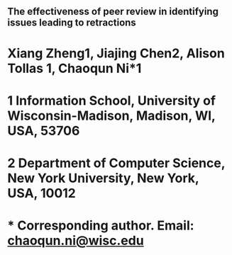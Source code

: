 ## The effectiveness of peer review in identifying issues leading to retractions
# Xiang Zheng1, Jiajing Chen2, Alison Tollas 1, Chaoqun Ni*1
# 1 Information School, University of Wisconsin-Madison, Madison, WI, USA, 53706
# 2 Department of Computer Science, New York University, New York, USA, 10012
# * Corresponding author. Email: chaoqun.ni@wisc.edu
